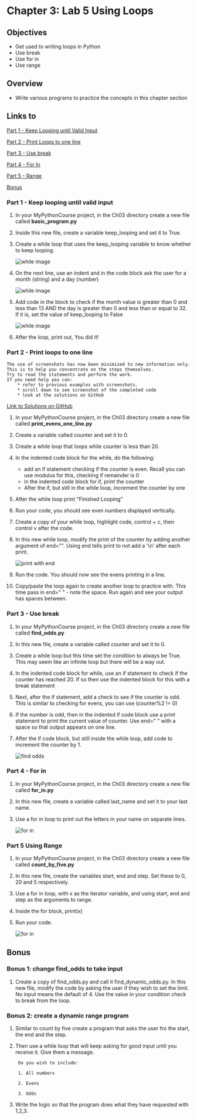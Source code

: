 # Chapter 3: Lab 5 Using Loops

## Objectives
* Get used to writing loops in Python
* Use break
* Use for in
* Use range

## Overview

* Write various programs to practice the concepts in this chapter section

## Links to 

[Part 1 - Keep Looping until Valid Input](#part-1---keep-looping-until-valid-input)

[Part 2 - Print Loops to one line](#part-2---print-loops-to-one-line)

[Part 3 - Use break](#part-3---use-break)

[Part 4 - For In](#part-4---for-in)

[Part 5 - Range](#part-5-using-range)

[Bonus](#bonus)




### Part 1 - Keep looping until valid input

1. In your MyPythonCourse project, in the Ch03 directory create a new file called **basic_program.py**
   
2. Inside this new file, create a variable keep_looping and set it to True.

3. Create a while loop that uses the keep_looping variable to know whether to keep looping.

    ![while image](../screenshots/5-while-start.png)

4. On the next line, use an indent and in the code block ask the user for a month (string) and a day (number)

    ![while image](../screenshots/5-day-month.png)

5. Add code in the block to check if the month value is greater than 0 and less than 13 AND the day is greater than 0 and less than or equal to 32. If it is, set the value of keep_looping to False

    ![while image](../screenshots/5-keep-looping.png)

6. After the loop, print out, You did it!

### Part 2 - Print loops to one line

    The use of screenshots has now been minimized to new information only.
    This is to help you concentrate on the steps themselves. 
    Try to read the statements and perform the work.
    If you need help you can:
        * refer to previous examples with screenshots.
        * scroll down to see screenshot of the completed code 
        * look at the solutions on GitHub
[Link to Solutions on GitHub](https://github.com/JudyLipinski/200Python/tree/master/Labs/Ch03-syntax/5loops/Solutions)

1. In your MyPythonCourse project, in the Ch03 directory create a new file called **print_evens_one_line.py**

2. Create a variable called counter and set it to 0.
   
3. Create a while loop that loops while  counter is less than 20.

4. In the indented code block for the while, do the following:
   * add an if statement checking if the counter is  even. Recall you can use modulus for this, checking if remainder is 0
   * in the indented code block for if, print the counter
   * After the if, but still in the while loop, increment the counter by one

5. After the while loop print "Finished Looping"

6. Run your code, you should see even numbers displayed vertically.
   
7. Create a copy of your while loop, highlight code, control + c, then control  v after the code.
   
8. In this new while loop, modify the print of the counter by adding another argument of end="". Using end tells print to not add a '\n' after each print.

    ![print with end](../screenshots/5-using-end.png)


9. Run the code. You should now see the evens printing in a line. 

10. Copy/paste the loop again to create another loop to practice with. This time pass in end=" " - note the space. Run again and see your output has spaces between.


### Part 3 - Use break 


1. In your MyPythonCourse project, in the Ch03 directory create a new file called **find_odds.py**

2. In this new file, create a variable called counter and set it to 0.
   
3. Create a while loop but this time set the condition to always be True. This may seem like an infinite loop but there will be a way out.
   
4. In the indented code block for while, use an if statement to check if the counter has reached 20. If so then use the indented block for this with a break statement
   
5. Next, after the if statement, add a check to see if the counter is odd. This is similar to checking for evens, you can use (counter%2 != 0)

6. If the number is odd, then in the indented if code block use a print statement to print the current value of counter. Use end=" " with a space so that output appears on one line.
   
7. After the if code block, but still inside the while loop, add code to increment the counter by 1.

    ![find odds](../screenshots/5-find-odds.png)


### Part 4 - For in

1. In your MyPythonCourse project, in the Ch03 directory create a new file called **for_in.py**

2. In this new file, create a variable called last_name and set it to your last name.
   
3. Use a for in loop to print out the letters in your name on separate lines.

    ![for in](../screenshots/5-for-in.png)
    
### Part 5 Using Range

1. In your MyPythonCourse project, in the Ch03 directory create a new file called **count_by_five.py**

2. In this new file, create the variables start, end and step. Set these to 0, 20 and 5 respectively. 
   
3. Use a for in loop, with x as the iterator variable, and using start, end and step as the arguments to range.  
   
4. Inside the for block, print(x)
   
5. Run your code.

    ![for in](../screenshots/5-count-by-five.png)


## Bonus 

### Bonus 1: change find_odds to take input 

1. Create a copy of find_odds.py and call it find_dynamic_odds.py. In this new file, modify the code by asking the user if they wish to set the limit. No input means the default of 4. Use the value in your condition check to break from the loop.
   
### Bonus 2: create a dynamic range program

1. Similar to count by five create a program that asks the user fro the start, the end and the step.
   
2. Then use a while loop that will keep asking for good input until you receive it. Give them a message. 
   
        Do you wish to include:
        
        1. All numbers
        
        2. Evens
        
        3. Odds

3. Write the logic so that the program does what they have requested with 1,2,3. 
    
